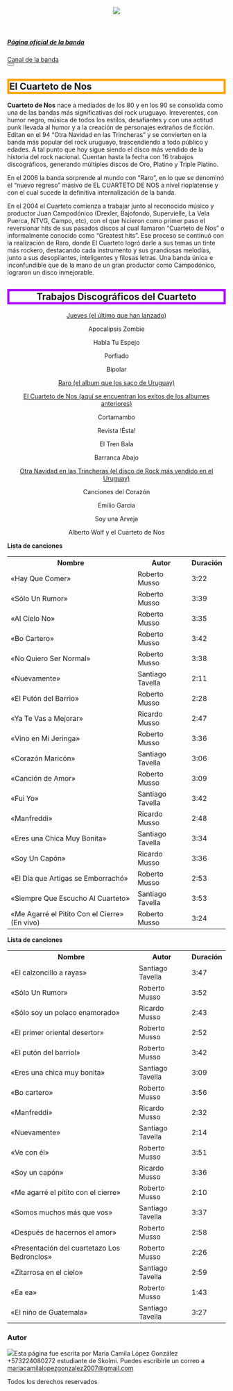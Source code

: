 <!DOCTYPE html>
<html lang="es">
<header>
	<meta charset="utf-8">
	<title>El Cuarteto de Nos</title>
	<img src="https://th.bing.com/th/id/OIP.twpy2XP_mgF4PtylBwq8OwHaDH?w=350&h=147&c=7&r=0&o=5&pid=1.7">
</header>
<link href="https://cdn.jsdelivr.net/npm/bootstrap@5.1.3/dist/css/bootstrap.min.css" rel="stylesheet" integrity="sha384-1BmE4kWBq78iYhFldvKuhfTAU6auU8tT94WrHftjDbrCEXSU1oBoqyl2QvZ6jIW3" crossorigin="anonymous">
<style>
	.header {
		ul {
  border: 2px solid rebeccapurple;
  padding: .5em;
}
	}
	.T {
		font-style: arial
            background-color: brown;
        }
		.T {
			font-style: arial
            color: pink;
        }
		.P {
			font-style: arial
  font-size: 75%;
}
#Aside {
	text-align: right;
}
#A{
	font-style: arial;
            }
			#D{
	font-style: arial;
            }
			.L{
  text-align: center;
}
ul {
  list-style-type: none;
  margin: 0;
  padding: 0;
  overflow: hidden;
  background-color: #333;
}

li {
	font-style: arial
  float: left;
}
section{
	text-align: left
}
li a {
  display: block;
  color: white;
  text-align: center;
  padding: 14px 16px;
  text-decoration: none;
}
li a:hover {
  background-color: #111;
}
h1.T {
border: 5px solid orange;
}
h2.T {
border: 5px solid rgb(174, 0, 255);
}
ul li a {
font-size: 24px;
color: red;
}
ul li a {
	border: 5px solid blue;
}
a:hover {
        background-color: #8ebf42;
        color: #666;
      }
</style>
<body>
	<div class="collapse" id="navbarToggleExternalContent">
		<div class="bg-dark p-4">
		  <h5 class="text-white h4"><a href="https://cuartetodenos.com.uy/">Página oficial de la banda</a></h5>
		  <span class="text-muted"><a href="https://www.youtube.com/channel/UCHIalb8oZehqMPum16ImmGQ">Canal de la banda</a></span>
		</div>
	  </div>
	  <nav class="navbar navbar-dark bg-dark">
		<div class="container-fluid">
		  <button class="navbar-toggler" type="button" data-bs-toggle="collapse" data-bs-target="#navbarToggleExternalContent" aria-controls="navbarToggleExternalContent" aria-expanded="false" aria-label="Toggle navigation">
			<span class="navbar-toggler-icon"></span>
		  </button>
		</div>
	  </nav>
<section>
	<h1 class="T">El Cuarteto de Nos</h1> 
<article>
		<p class="P"><strong>Cuarteto de Nos</strong> nace a mediados de los 80 y en los 90 se consolida como una de las
		bandas más significativas del rock uruguayo. Irreverentes, con humor negro, música de todos los 
		estilos, desafiantes y con una actitud punk llevada al humor y a la creación de personajes extraños
		de ficción. Editan en el 94 “Otra Navidad en las Trincheras” y se convierten en la banda más 
		popular del rock uruguayo, trascendiendo a todo público y edades. A tal punto que hoy sigue
		siendo el disco más vendido de la historia del rock nacional. Cuentan hasta la fecha con 16 trabajos 
		discográficos, generando múltiples discos de Oro, Platino y Triple Platino.</p>
	<p class="P">En el 2006 la banda sorprende al mundo con “Raro”, 
		en lo que se denominó el “nuevo regreso” masivo de 
		EL CUARTETO DE NOS a nivel rioplatense y con el 
		cual sucede la definitiva internalización de la banda.</p>
	<p class="P">En el 2004 el Cuarteto comienza a  trabajar junto al reconocido músico y productor Juan Campodónico 
		(Drexler, Bajofondo, Supervielle, La Vela Puerca, NTVG, Campo, etc), con el que hicieron como primer 
		paso el reversionar hits de sus pasados discos al cual llamaron “Cuarteto de Nos” o informalmente 
		conocido como “Greatest hits”. Ese proceso se continuó con la realización de Raro, donde El Cuarteto 
		logró darle a sus temas un tinte más rockero, destacando cada instrumento y sus grandiosas melodías, 
		junto a sus desopilantes, inteligentes y filosas letras. Una banda única e inconfundible que de la 
		mano de un gran productor como Campodónico, lograron un disco inmejorable.</p>
</article>
<article class="L">
	<h2 class="T">Trabajos Discográficos del Cuarteto</h2>
	<a href="https://www.youtube.com/watch?v=-RNbCW8yCpI&list=OLAK5uy_nESi36IUaDu6wauyiYxEG0dM-MqMF-MKo">Jueves (el último que han lanzado)</a>
	<p>	Apocalipsis Zombie</p>
	<p>	Habla Tu Espejo</p>
	<p>Porfiado</p>
	<p>Bipolar</p>
	<a href="https://www.youtube.com/watch?v=qfWRq-x2Lhg&list=OLAK5uy_mowrwppWgPhTiPoHLz7OOU8RWYQ_3l-hU">Raro (el album que los saco de Uruguay)</a>
	<p> <a href="#cancionenes1">El Cuarteto de Nos (aquí se encuentran los exitos de los albumes anteriores)</a></p>
	<p>Cortamambo</p>
	<p>Revista !Ésta!</p>
	<p>El Tren Bala </p>
	<p>Barranca Abajo</p>
	<p><a href="#cancionenes2">Otra Navidad en las Trincheras (el disco de Rock más vendido en el Uruguay)</a></p>
	<p>Canciones del Corazón </p>
	<p>Emilio Garcia</p>
	<p>Soy una Arveja</p>
	<p>Alberto Wolf y el Cuarteto de Nos</p>		
</article>
<article<a name="canciones1"><strong>Lista de canciones</strong></a>
<table>
<tr>
<th>Nombre</th>
<th>Autor</th>
<th>Duración</th>
</tr>
<tr>
<td>«Hay Que Comer»</td>
<td>Roberto Musso</td>
<td>3:22</td>
</tr>
<td>«Sólo Un Rumor»</td>
<td>Roberto Musso</td>
<td>3:39</td>
</tr>
</tr>
<td>«Al Cielo No»</td>
<td>Roberto Musso</td>
<td>3:35</td>
</tr>
</tr>
<td>«Bo Cartero»</td>
<td>Roberto Musso</td>
<td>3:42</td>
</tr>
</tr>
<td>«No Quiero Ser Normal»</td>
<td>Roberto Musso</td>
<td>3:38</td>
</tr>
</tr>
<td>«Nuevamente»</td>
<td>Santiago Tavella</td>
<td>2:11</td>
</tr>
</tr>
<td>«El Putón del Barrio»</td>
<td>Roberto Musso</td>
<td>2:28</td>
</tr>
</tr>
<td>«Ya Te Vas a Mejorar»</td>
<td>Ricardo Musso</td>
<td>2:47</td>
</tr>
</tr>
<td>«Vino en Mi Jeringa»</td>
<td>Roberto Musso</td>
<td>3:36</td>
</tr>
</tr>
<td>«Corazón Maricón»</td>
<td>Santiago Tavella</td>
<td>3:06</td>
</tr>
</tr>
<td>«Canción de Amor»</td>
<td>Roberto Musso</td>
<td>3:09</td>
</tr>
</tr>
<td>«Fui Yo»</td>
<td>Santiago Tavella</td>
<td>3:42</td>
</tr>
</tr>
<td>«Manfreddi»</td>
<td>Ricardo Musso</td>
<td>2:48</td>
</tr>
</tr>
<td>«Eres una Chica Muy Bonita»</td>
<td>Santiago Tavella</td>
<td>3:34</td>
</tr>
<td>«Soy Un Capón»</td>
<td>Ricardo Musso</td>
<td>3:36</td>
</tr>
<td>«El Día que Artigas se Emborrachó»</td>
<td>Roberto Musso</td>
<td>2:53</td>
</tr>
</tr>
<td>«Siempre Que Escucho Al Cuarteto»</td>
<td>Santiago Tavella</td>
<td>3:53</td>
</tr>
</tr>
<td>«Me Agarré el Pitito Con el Cierre» (En vivo)</td>
<td>Roberto Musso</td>
<td>3:24 </td>
</tr>
</table>	
</article>
<article<a name="canciones2"><strong>Lista de canciones</strong></a>
<table>
<tr>
<th>Nombre</th>
<th>Autor</th>
<th>Duración</th>
</tr>
<tr>
<td>«El calzoncillo a rayas»</td>
<td>Santiago Tavella</td>
<td>3:47</td>
</tr>
<td>«Sólo Un Rumor»</td>
<td>Roberto Musso</td>
<td>3:52</td>
</tr>
</tr>
<td>«Sólo soy un polaco enamorado»</td>
<td>Ricardo Musso</td>
<td>2:43</td>
</tr>
</tr>
<td>«El primer oriental desertor»</td>
<td>Roberto Musso</td>
<td>2:52</td>
</tr>
</tr>
<td>«El putón del barriol»</td>
<td>Roberto Musso</td>
<td>3:42</td>
</tr>
</tr>
<td>«Eres una chica muy bonita»</td>
<td>Santiago Tavella</td>
<td>3:09</td>
</tr>
</tr>
<td>«Bo cartero»</td>
<td>Roberto Musso</td>
<td>3:56</td>
</tr>
</tr>
<td>«Manfreddi»</td>
<td>Ricardo Musso</td>
<td>2:32</td>
</tr>
</tr>
<td>«Nuevamente»</td>
<td>Santiago Tavella</td>
<td>2:14</td>
</tr>
</tr>
<td>«Ve con él»</td>
<td>Roberto Musso</td>
<td>3:51</td>
</tr>
</tr>
<td>«Soy un capón»</td>
<td>Ricardo Musso</td>
<td>3:36</td>
</tr>
</tr>
<td>«Me agarré el pitito con el cierre»</td>
<td>Roberto Musso</td>
<td>2:10</td>
</tr>
</tr>
<td>«Somos muchos más que vos»</td>
<td>Santiago Tavella</td>
<td>3:37</td>
</tr>
</tr>
<td>«Después de hacernos el amor»</td>
<td>Roberto Musso</td>
<td>2:58</td>
</tr>
<td>«Presentación del cuartetazo Los Bedronclos»</td>
<td>Roberto Musso</td>
<td>2:26</td>
</tr>
<td>«Zitarrosa en el cielo»</td>
<td>Santiago Tavella</td>
<td>2:59</td>
</tr>
</tr>
<td>«Ea ea»</td>
<td>Roberto Musso</td>
<td>1:43</td>
</tr>
</tr>
<td>«El niño de Guatemala»</td>
<td>Santiago Tavella</td>
<td>3:27 </td>
</tr>
</table>	
</article>
</article>
</section>
<aside class="Aside">
	<H3 id="A"> Autor</H3>
	<img src=”https://open.spotify.com/album/5XGU2Rnh7THy4bHIDNqREp?si=zSGSgnAZQGiacHRnJI7VRQ”
		<p>Esta página fue escrita por María Camila López González +573224080272 estudiante de Skolmi. 
		Puedes escribirle un correo a <a href="mailto:mariacamilalopezgonzalez2007@gmail.com">mariacamilalopezgonzalez2007@gmail.com</a></p>
</aside>
<footer id="D">Todos los derechos reservados</footer>
<script src="https://cdn.jsdelivr.net/npm/bootstrap@5.1.3/dist/js/bootstrap.bundle.min.js" integrity="sha384-ka7Sk0Gln4gmtz2MlQnikT1wXgYsOg+OMhuP+IlRH9sENBO0LRn5q+8nbTov4+1p" crossorigin="anonymous"></script>
</body>
</html>
